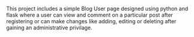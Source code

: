 This project includes a simple Blog User page designed using python and flask where a user can view and comment on a particular post after registering or 
can make changes like adding, editing or deleting after gaining an administrative privilage.
